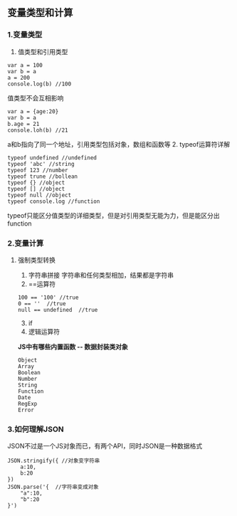 ## 变量类型和计算
### 1.变量类型
1. 值类型和引用类型
```
var a = 100
var b = a
a = 200
console.log(b) //100
```
值类型不会互相影响


```
var a = {age:20}
var b = a
b.age = 21
console.loh(b) //21
```
a和b指向了同一个地址，引用类型包括对象，数组和函数等
2. typeof运算符详解
```
typeof undefined //undefined
typeof 'abc' //string
typeof 123 //number
typeof trune //bollean
typeof {} //object
typeof [] //object
typeof null //object
typeof console.log //function
```
typeof只能区分值类型的详细类型，但是对引用类型无能为力，但是能区分出function
### 2.变量计算
1. 强制类型转换
    1. 字符串拼接
    字符串和任何类型相加，结果都是字符串
    2. ==运算符
    ```
    100 == '100' //true
    0 == ''  //true
    null == undefined  //true
     ```
     3. if
     4. 逻辑运算符

    **JS中有哪些内置函数 -- 数据封装类对象**
    ```
    Object
    Array
    Boolean
    Number
    String
    Function
    Date
    RegExp
    Error
    ```
### 3.如何理解JSON
JSON不过是一个JS对象而已，有两个API，同时JSON是一种数据格式
```
JSON.stringify({ //对象变字符串
    a:10,
    b:20
})
JSON.parse('{  //字符串变成对象
    "a":10,
    "b":20
}')